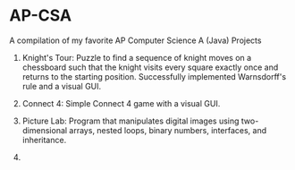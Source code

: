 # AP-CSA
A compilation of my favorite AP Computer Science A (Java) Projects
1. Knight's Tour: Puzzle to find a sequence of knight moves on a chessboard such that the knight visits every square exactly once and returns to the starting position. Successfully implemented Warnsdorff's rule and a visual GUI.

2. Connect 4: Simple Connect 4 game with a visual GUI.

3. Picture Lab: Program that manipulates digital images using two-dimensional arrays, nested loops, binary numbers, interfaces, and inheritance.

4. 
